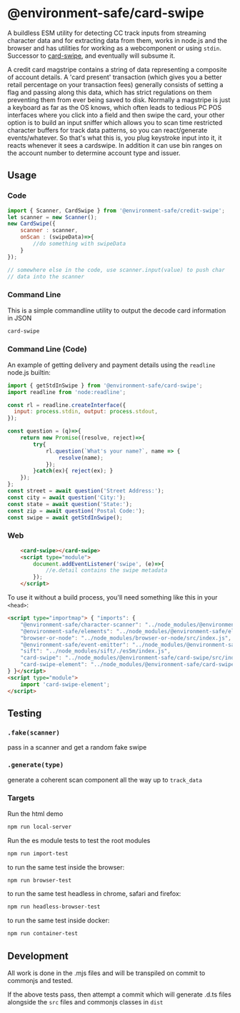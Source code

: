 @environment-safe/card-swipe
============================
A buildless ESM utility for detecting CC track inputs from streaming character data and for extracting data from them, works in node.js and the browser and has utilities for working as a webcomponent or using `stdin`. Successor to [card-swipe](https://www.npmjs.com/package/card-swipe), and eventually will subsume it.

A credit card magstripe contains a string of data representing a composite of account details. A 'card present' transaction (which gives you a better retail percentage on your transaction fees) generally consists of setting a flag and passing along this data, which has strict regulations on them preventing them from ever being saved to disk. Normally a magstripe is just a keyboard as far as the OS knows, which often leads to tedious PC POS interfaces where you click into a field and then swipe the card, your other option is to build an input sniffer which allows you to scan time restricted character buffers for track data patterns, so you can react/generate events/whatever. So that's what this is, you plug keystroke input into it, it reacts whenever it sees a cardswipe. In addition it can use bin ranges on the account number to determine account type and issuer.

Usage
-----

### Code

```js
import { Scanner, CardSwipe } from '@environment-safe/credit-swipe';
let scanner = new Scanner();
new CardSwipe({
    scanner : scanner,
    onScan : (swipeData)=>{
        //do something with swipeData
    }
});

// somewhere else in the code, use scanner.input(value) to push char
// data into the scanner
```

### Command Line

This is a simple commandline utility to output the decode card information in JSON

```bash
card-swipe
```

### Command Line (Code)

An example of getting delivery and payment details using the `readline` node.js builtin: 

```js
import { getStdInSwipe } from '@environment-safe/card-swipe';
import readline from 'node:readline';

const rl = readline.createInterface({
  input: process.stdin, output: process.stdout,
});

const question = (q)=>{
    return new Promise((resolve, reject)=>{
        try{
            rl.question(`What's your name?`, name => {
                resolve(name);
            });
        }catch(ex){ reject(ex); }
    });
};
const street = await question('Street Address:');
const city = await question('City:');
const state = await question('State:');
const zip = await question('Postal Code:');
const swipe = await getStdInSwipe();
```

### Web

```html
    <card-swipe></card-swipe>
    <script type="module">
        document.addEventListener('swipe', (e)=>{
            //e.detail contains the swipe metadata
        });
    </script>
```

To use it without a build process, you'll need something like this in your `<head>`:

```html
<script type="importmap"> { "imports": {
    "@environment-safe/character-scanner": "../node_modules/@environment-safe/character-scanner/./src/index.mjs",
    "@environment-safe/elements": "../node_modules/@environment-safe/elements/./src/index.mjs",
    "browser-or-node": "../node_modules/browser-or-node/src/index.js",
    "@environment-safe/event-emitter": "../node_modules/@environment-safe/event-emitter/./src/index.mjs",
    "sift": "../node_modules/sift/./es5m/index.js",
    "card-swipe": "../node_modules/@environment-safe/card-swipe/src/index.mjs",
    "card-swipe-element": "../node_modules/@environment-safe/card-swipe/src/web-component.mjs"
} }</script>
<script type="module">
    import 'card-swipe-element';
</script>
```

Testing
-------

### `.fake(scanner)`

pass in a scanner and get a random fake swipe

### `.generate(type)`

generate a coherent scan component all the way up to `track_data`

### Targets

Run the html demo
```bash
npm run local-server
```

Run the es module tests to test the root modules
```bash
npm run import-test
```
to run the same test inside the browser:

```bash
npm run browser-test
```
to run the same test headless in chrome, safari and firefox:
```bash
npm run headless-browser-test
```

to run the same test inside docker:
```bash
npm run container-test
```

Development
-----------
All work is done in the .mjs files and will be transpiled on commit to commonjs and tested.

If the above tests pass, then attempt a commit which will generate .d.ts files alongside the `src` files and commonjs classes in `dist`

